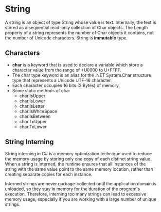 # String
A string is an object of type String whose value is text. Internally, the text is stored as a sequential read-only collection of Char objects. The Length property of a string represents the number of Char objects it contains, not the number of Unicode characters. String is **immutable** type.

## Characters
- **char** is a keyword that is used to declare a variable which store a character value from the range of +U0000 to U+FFFF.
- The char type keyword is an alias for the .NET System.Char structure type that represents a Unicode UTF-16 character.
- Each character occupies 16 bits (2 Bytes) of memory.
- Some static methods of char
  - char.IsUpper
  - char.IsLower
  - char.IsLetter
  - char.IsWhiteSpace
  - char.IsBetween
  - char.ToUpper
  - char.ToLower
 
## String Interning
String interning in C# is a memory optimization technique used to reduce the memory usage by storing only one copy of each distinct string value. When a string is interned, the runtime ensures that all instances of the string with the same value point to the same memory location, rather than creating separate copies for each instance.

Interned strings are never garbage-collected until the application domain is unloaded, so they stay in memory for the duration of the program's execution. Therefore, interning too many strings can lead to excessive memory usage, especially if you are working with a large number of unique strings.
